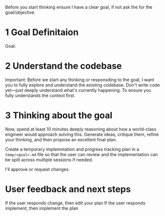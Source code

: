 Before you start thinking ensure I have a clear goal, if not ask the for the goal/objective.

# 1 Goal Definitaion
Goal: 


# 2 Understand the codebase
Important: Before we start any thinking or responsding to the goal, I want you to fully explore and understand the existing codebase. Don't write code yet—just deeply understand what's currently happening. To ensure you fully understands the context first.

# 3 Thinking about the goal
Now, spend at least 10 minutes deeply reasoning about how a world-class engineer would approach solving this. Generate ideas, critique them, refine your thinking, and then propose an excellent final plan. 

Create a temporary implemntation and progress tracking plan in a `temp/<goal>.md` file so that the user can review and the implementation can be split across multiple sessions if needed.

I'll approve or request changes.

# User feedback and next steps
If the user responds change, then edit your plan
If the user responds implement, then implement the plan

